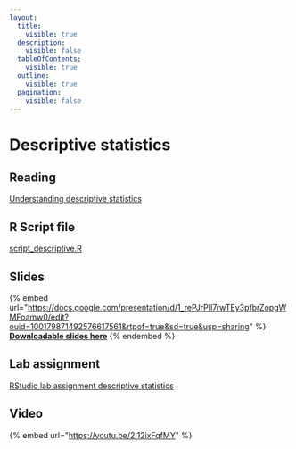 ```yaml
---
layout:
  title:
    visible: true
  description:
    visible: false
  tableOfContents:
    visible: true
  outline:
    visible: true
  pagination:
    visible: false
---
```


# Descriptive statistics

## Reading

[Understanding descriptive statistics](https://drive.google.com/file/d/1313aMwi3FMDxMoIWgtl8Y95CEwfIWZV9/view?usp=sharing)

## R Script file

[script\_descriptive.R](https://drive.google.com/open?id=1qIHculVRo3WjqhQc5W3bYjGJ6iL4F0xR\&usp=drive\_fs)

## Slides

{% embed url="https://docs.google.com/presentation/d/1_rePJrPIl7rwTEy3pfbrZopgWMFoamw0/edit?ouid=100179871492576617561&rtpof=true&sd=true&usp=sharing" %}
[**Downloadable slides here**](https://docs.google.com/presentation/d/1\_rePJrPIl7rwTEy3pfbrZopgWMFoamw0/edit?usp=sharing\&ouid=100179871492576617561\&rtpof=true\&sd=true)
{% endembed %}

## Lab assignment

[RStudio lab assignment descriptive statistics](https://docs.google.com/document/d/1\_yR0S9uqiJpD5GhtboMJEUjQQdVurKVs?rtpof=true\&usp=drive\_fs)

## Video

{% embed url="https://youtu.be/2I12ixFqfMY" %}
